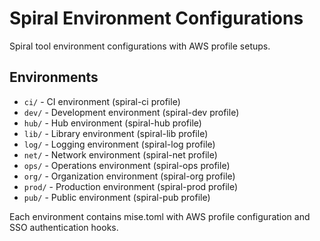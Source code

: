 # Spiral Environment Configurations

Spiral tool environment configurations with AWS profile setups.

## Environments

- `ci/` - CI environment (spiral-ci profile)
- `dev/` - Development environment (spiral-dev profile)
- `hub/` - Hub environment (spiral-hub profile)
- `lib/` - Library environment (spiral-lib profile)
- `log/` - Logging environment (spiral-log profile)
- `net/` - Network environment (spiral-net profile)
- `ops/` - Operations environment (spiral-ops profile)
- `org/` - Organization environment (spiral-org profile)
- `prod/` - Production environment (spiral-prod profile)
- `pub/` - Public environment (spiral-pub profile)

Each environment contains mise.toml with AWS profile configuration and SSO authentication hooks.